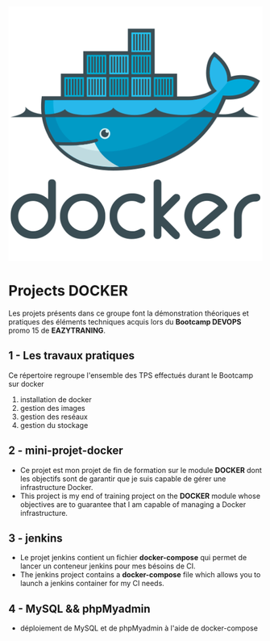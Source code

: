 <div align="center">
  <img src="https://github.com/gbaneassouman/images/blob/main/screenshots/docker1.png"/>
</div>

# Projects DOCKER

Les projets présents dans ce groupe font la démonstration théoriques et pratiques des éléments techniques acquis lors du **Bootcamp DEVOPS** promo 15 de **EAZYTRANING**.

## 1 - Les travaux pratiques
Ce répertoire regroupe l'ensemble des TPS effectués durant le Bootcamp sur docker
  1. installation de docker
  2. gestion des images
  3. gestion des reséaux
  4. gestion du stockage

## 2 - mini-projet-docker 

- Ce projet est mon projet de fin de formation sur le module **DOCKER** dont les objectifs sont de garantir que je suis capable de gérer une infrastructure Docker.
- This project is my end of training project on the **DOCKER** module whose objectives are to guarantee that I am capable of managing a Docker infrastructure.

## 3 - jenkins
- Le projet jenkins contient un fichier **docker-compose** qui permet de lancer un conteneur jenkins pour mes bésoins de CI.
- The jenkins project contains a **docker-compose** file which allows you to launch a jenkins container for my CI needs.

## 4 - MySQL && phpMyadmin
- déploiement de MySQL et de phpMyadmin à l'aide de docker-compose